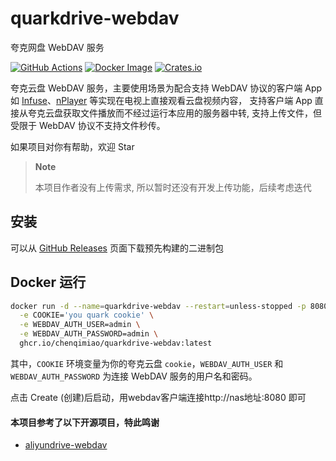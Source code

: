 # quarkdrive-webdav
夸克网盘 WebDAV 服务

[![GitHub Actions](https://github.com/chenqimiao/quarkdrive-webdav/workflows/CI/badge.svg)](https://github.com/chenqimiao/quarkdrive-webdav/actions?query=workflow%3ACI)
[![Docker Image](https://img.shields.io/docker/pulls/chenqimiao/quarkdrive-webdav.svg?maxAge=2592000)](https://ghcr.io/chenqimiao/quarkdrive-webdav:latest/)
[![Crates.io](https://img.shields.io/crates/v/aliyundrive-webdav.svg)](https://crates.io/crates/quarkdrive-webdav)


夸克云盘 WebDAV 服务，主要使用场景为配合支持 WebDAV 协议的客户端 App 如 [Infuse](https://firecore.com/infuse)、[nPlayer](https://nplayer.com)
等实现在电视上直接观看云盘视频内容， 支持客户端 App 直接从夸克云盘获取文件播放而不经过运行本应用的服务器中转, 支持上传文件，但受限于 WebDAV 协议不支持文件秒传。


如果项目对你有帮助，欢迎 Star

> **Note**
>
> 本项目作者没有上传需求, 所以暂时还没有开发上传功能，后续考虑迭代

## 安装

可以从 [GitHub Releases](https://github.com/chenqimiao/quarkdrive-webdav/releases) 页面下载预先构建的二进制包


## Docker 运行

```bash
docker run -d --name=quarkdrive-webdav --restart=unless-stopped -p 8080:8080 \
  -e COOKIE='you quark cookie' \
  -e WEBDAV_AUTH_USER=admin \
  -e WEBDAV_AUTH_PASSWORD=admin \
  ghcr.io/chenqimiao/quarkdrive-webdav:latest
```

其中，`COOKIE` 环境变量为你的夸克云盘 `cookie`，`WEBDAV_AUTH_USER`
和 `WEBDAV_AUTH_PASSWORD` 为连接 WebDAV 服务的用户名和密码。



点击 Create (创建)后启动，用webdav客户端连接http://nas地址:8080 即可



#### 本项目参考了以下开源项目，特此鸣谢
- [aliyundrive-webdav](https://github.com/messense/aliyundrive-webdav) 
